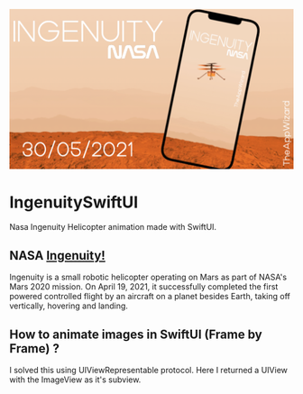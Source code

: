 ![Image of Ingenuity](https://github.com/TheAppWizard/IngenuitySwiftUI/blob/main/output.png)


# IngenuitySwiftUI
Nasa Ingenuity Helicopter animation made with SwiftUI.

## NASA [Ingenuity!](https://mars.nasa.gov/technology/helicopter/#Quick-Facts)
Ingenuity is a small robotic helicopter operating on Mars as part of NASA's Mars 2020 mission. On April 19, 2021, it successfully completed the first powered controlled flight by an aircraft on a planet besides Earth, taking off vertically, hovering and landing.

## How to animate images in SwiftUI (Frame by Frame) ?
I solved this using UIViewRepresentable protocol. Here I returned a UIView with the ImageView as it's subview.

```






```





